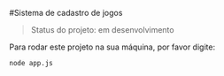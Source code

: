 #Sistema de cadastro de jogos

>Status do projeto: em desenvolvimento

Para rodar este projeto na sua máquina, por favor digite:

```
node app.js
```
